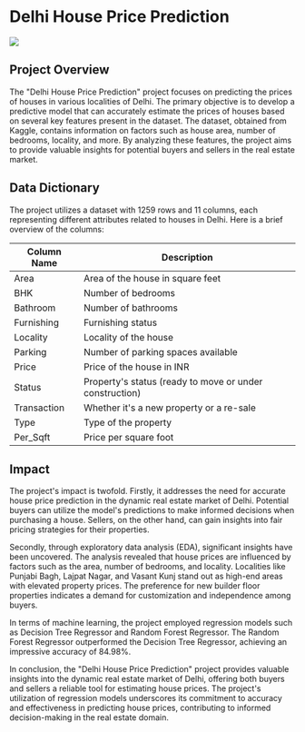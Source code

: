 # Delhi House Price Prediction
![](https://m.economictimes.com/thumb/height-450,width-600,imgsize-201544,msid-80555468/1.jpg)

## Project Overview
The "Delhi House Price Prediction" project focuses on predicting the prices of houses in various localities of Delhi. The primary objective is to develop a predictive model that can accurately estimate the prices of houses based on several key features present in the dataset. The dataset, obtained from Kaggle, contains information on factors such as house area, number of bedrooms, locality, and more. By analyzing these features, the project aims to provide valuable insights for potential buyers and sellers in the real estate market.

## Data Dictionary
The project utilizes a dataset with 1259 rows and 11 columns, each representing different attributes related to houses in Delhi. Here is a brief overview of the columns:

| Column Name | Description |
| --- | --- |
| Area | Area of the house in square feet |
| BHK | Number of bedrooms |
| Bathroom | Number of bathrooms |
| Furnishing | Furnishing status |
| Locality | Locality of the house |
| Parking | Number of parking spaces available |
| Price | Price of the house in INR |
| Status | Property's status (ready to move or under construction) |
| Transaction | Whether it's a new property or a re-sale |
| Type | Type of the property |
| Per_Sqft | Price per square foot |

## Impact
The project's impact is twofold. Firstly, it addresses the need for accurate house price prediction in the dynamic real estate market of Delhi. Potential buyers can utilize the model's predictions to make informed decisions when purchasing a house. Sellers, on the other hand, can gain insights into fair pricing strategies for their properties.

Secondly, through exploratory data analysis (EDA), significant insights have been uncovered. The analysis revealed that house prices are influenced by factors such as the area, number of bedrooms, and locality. Localities like Punjabi Bagh, Lajpat Nagar, and Vasant Kunj stand out as high-end areas with elevated property prices. The preference for new builder floor properties indicates a demand for customization and independence among buyers.

In terms of machine learning, the project employed regression models such as Decision Tree Regressor and Random Forest Regressor. The Random Forest Regressor outperformed the Decision Tree Regressor, achieving an impressive accuracy of 84.98%.

In conclusion, the "Delhi House Price Prediction" project provides valuable insights into the dynamic real estate market of Delhi, offering both buyers and sellers a reliable tool for estimating house prices. The project's utilization of regression models underscores its commitment to accuracy and effectiveness in predicting house prices, contributing to informed decision-making in the real estate domain.